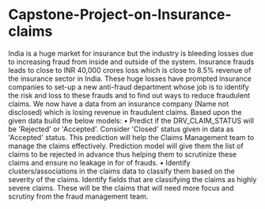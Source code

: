 # Capstone-Project-on-Insurance-claims
India is a huge market for insurance but the industry is bleeding losses due to increasing fraud from inside and outside of the system. Insurance frauds leads to close to INR 40,000 crores loss which is close to 8.5% revenue of the insurance sector in India. These huge losses have prompted insurance companies to set-up a new anti-fraud department whose job is to identify the risk and loss to these frauds and to find out ways to reduce fraudulent claims. We now have a data from an insurance company (Name not disclosed) which is losing revenue in fraudulent claims. Based upon the given data build the below models: • Predict if the DRV_CLAIM_STATUS will be 'Rejected' or 'Accepted'. Consider 'Closed' status given in data as 'Accepted' status. This prediction will help the Claims Management team to manage the claims effectively. Prediction model will give them the list of claims to be rejected in advance thus helping them to scrutinize these claims and ensure no leakage in for of frauds. • Identify clusters/associations in the claims data to classify them based on the severity of the claims. Identify fields that are classifying the claims as highly severe claims. These will be the claims that will need more focus and scrutiny from the fraud management team.
